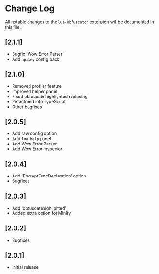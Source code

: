 # Change Log

All notable changes to the `lua-obfuscator` extension will be documented in this file.

## [2.1.1]
- Bugfix 'Wow Error Parser'
- Add `apikey` config back

## [2.1.0]
- Removed profiler feature
- Improved helper panel
- Fixed obfuscate highlighted replacing
- Refactored into TypeScript
- Other bugfixes

## [2.0.5]

- Add raw config option
- Add `lua.help` panel
- Add Wow Error Parser
- Add Wow Error Inspector

## [2.0.4]

- Add 'EncryptFuncDeclaration' option
- Bugfixes

## [2.0.3]

- Add 'obfuscatehighlighted'
- Added extra option for Minify

## [2.0.2]

- Bugfixes

## [2.0.1]

- Initial release
